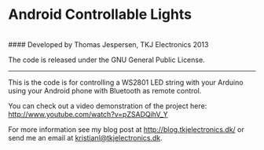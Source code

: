 # Android Controllable Lights
<br>
#### Developed by Thomas Jespersen, TKJ Electronics 2013

The code is released under the GNU General Public License.
_________

This is the code is for controlling a WS2801 LED string with your Arduino using your Android phone with Bluetooth as remote control.

You can check out a video demonstration of the project here: <http://www.youtube.com/watch?v=pZSADQihV_Y>

For more information see my blog post at <http://blog.tkjelectronics.dk/> or send me an email at <a href="mailto:thomasj@tkjelectronics.dk?subject=BalanduinoAndroidApp">kristianl@tkjelectronics.dk</a>.